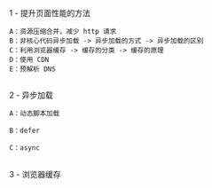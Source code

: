 
1 - 提升页面性能的方法

    A：资源压缩合并，减少 http 请求
    B：非核心代码异步加载 -> 异步加载的方式 -> 异步加载的区别
    C：利用浏览器缓存 -> 缓存的分类 -> 缓存的原理
    D：使用 CDN
    E：预解析 DNS

##

2 - 异步加载

    A：动态脚本加载

    B：defer

    C：async

##

3 - 浏览器缓存

